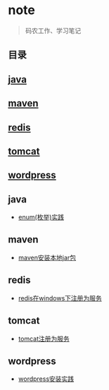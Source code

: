 # note
> 码农工作、学习笔记

## 目录
## [java](#java)
## [maven](#maven)
## [redis](#redis)
## [tomcat](#tomcat)
## [wordpress](#wordpress)

## java

* [enum(枚举)实践](https://github.com/yangc91/note/blob/master/java/enum(%E6%9E%9A%E4%B8%BE)%E5%AE%9E%E8%B7%B5.md)

## maven

* [maven安装本地jar包](https://github.com/yangc91/note/blob/master/maven/maven%E5%AE%89%E8%A3%85%E6%9C%AC%E5%9C%B0jar%E5%8C%85.md)


## redis

* [redis在windows下注册为服务](https://github.com/yangc91/note/blob/master/redis/redis%E5%9C%A8windows%E4%B8%8B%E6%B3%A8%E5%86%8C%E4%B8%BA%E6%9C%8D%E5%8A%A1.md)

## tomcat

* [tomcat注册为服务](https://github.com/yangc91/note/blob/master/tomcat/%E5%B0%86tomcat%E6%B3%A8%E5%86%8C%E4%B8%BA%E6%9C%8D%E5%8A%A1.md)

## wordpress

* [wordpress安装实践](https://github.com/yangc91/note/blob/master/wordpress/wordpress%E5%AE%89%E8%A3%85%E5%AE%9E%E8%B7%B5.md)